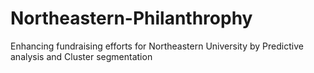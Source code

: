 # Northeastern-Philanthrophy
Enhancing fundraising efforts for Northeastern University by Predictive analysis and Cluster segmentation
